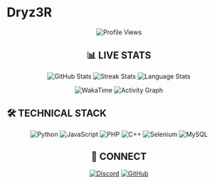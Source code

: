 # Dryz3R

<div align="center">

![Profile Views](https://komarev.com/ghpvc/?username=Dryz3R&style=for-the-badge&label=PROFILE+VIEWS&color=000000&labelColor=000000)

</div>

<div align="center">

## 📊 LIVE STATS

![GitHub Stats](https://github-readme-stats.vercel.app/api?username=Dryz3R&show_icons=true&theme=dark&hide_border=true&bg_color=000000&title_color=ffffff&text_color=ffffff&icon_color=ffffff&include_all_commits=true&count_private=true)
![Streak Stats](https://github-readme-streak-stats.herokuapp.com/?user=Dryz3R&theme=dark&background=000000&hide_border=true&ring=ffffff&fire=ffffff&currStreakLabel=ffffff)
![Language Stats](https://github-readme-stats.vercel.app/api/top-langs/?username=Dryz3R&layout=compact&theme=dark&hide_border=true&bg_color=000000&title_color=ffffff&text_color=ffffff&count_private=true)

![WakaTime](https://github-readme-stats.vercel.app/api/wakatime?username=Dryz3R&theme=dark&bg_color=000000&title_color=ffffff&text_color=ffffff&hide_border=true)
![Activity Graph](https://github-readme-activity-graph.vercel.app/graph?username=Dryz3R&theme=dark&bg_color=000000&color=ffffff&line=ffffff&point=ffffff&area=true&hide_border=true&area_color=000000)

</div>

## 🛠 TECHNICAL STACK

<div align="center">

![Python](https://img.shields.io/badge/Python-3776AB?style=for-the-badge&logo=python&logoColor=white)
![JavaScript](https://img.shields.io/badge/JavaScript-F7DF1E?style=for-the-badge&logo=javascript&logoColor=black)
![PHP](https://img.shields.io/badge/PHP-777BB4?style=for-the-badge&logo=php&logoColor=white)
![C++](https://img.shields.io/badge/C++-00599C?style=for-the-badge&logo=c%2B%2B&logoColor=white)
![Selenium](https://img.shields.io/badge/Selenium-43B02A?style=for-the-badge&logo=selenium&logoColor=white)
![MySQL](https://img.shields.io/badge/MySQL-4479A1?style=for-the-badge&logo=mysql&logoColor=white)

</div>

<div align="center">

## 🔗 CONNECT

[![Discord](https://img.shields.io/badge/Discord-5865F2?style=for-the-badge&logo=discord&logoColor=white)](https://discord.gg/snaDSfj6)
[![GitHub](https://img.shields.io/badge/GitHub-000000?style=for-the-badge&logo=github&logoColor=white)](https://github.com/Dryz3R)

</div>
